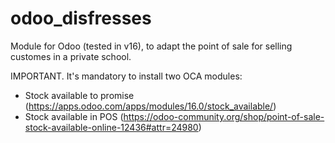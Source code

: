 # odoo_disfresses
Module for Odoo (tested in v16), to adapt the point of sale for selling customes in a private school.

IMPORTANT. It's mandatory to install two OCA modules:
 - Stock available to promise (https://apps.odoo.com/apps/modules/16.0/stock_available/)
 - Stock available in POS (https://odoo-community.org/shop/point-of-sale-stock-available-online-12436#attr=24980)
